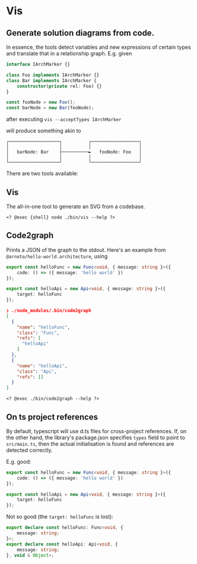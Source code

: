 # Vis

## Generate solution diagrams from code.
In essence, the tools detect variables and new expressions of certain types and translate that in a relationship graph. E.g. given

```typescript 
interface IArchMarker {}

class Foo implements IArchMarker {}
class Bar implements IArchMarker {
    constructor(private rel: Foo) {}
}

const fooNode = new Foo();
const barNode = new Bar(fooNode);

```
after executing 
`vis --acceptTypes IArchMarker`

will produce something akin to
```
┌───────────────────┐          ┌──────────────────┐
│                   │          │                  │
│   barNode: Bar    ├──────────►   fooNode: Foo   │
│                   │          │                  │
└───────────────────┘          └──────────────────┘
```

There are two tools available:

## Vis

The all-in-one tool to generate an SVG from a codebase.

```
<? @exec {shell} node ./bin/vis --help ?> 
```

## Code2graph

Prints a JSON of the graph to the stdout.
Here's an example from `@arnoto/hello-world.architecture`, using 

```typescript
export const helloFunc = new Func<void, { message: string }>({
    code: () => ({ message: 'hello world' })
});

export const helloApi = new Api<void, { message: string }>({
    target: helloFunc
});
```


```json
❯ ./node_modules/.bin/code2graph
[
  {
    "name": "helloFunc",
    "class": "Func",
    "refs": [
      "helloApi"
    ]
  },
  {
    "name": "helloApi",
    "class": "Api",
    "refs": []
  }
]
```

```
<? @exec ./bin/code2graph --help ?> 
```

## On ts project references
By default, typescript will use d.ts files for cross-project references.
If, on the other hand, the library's package.json specifies `types` field to
point to `src/main.ts`, then the actual initialisation is found and references
are detected correctly.

E.g. good:

```typescript
export const helloFunc = new Func<void, { message: string }>({
    code: () => ({ message: 'hello world' })
});

export const helloApi = new Api<void, { message: string }>({
    target: helloFunc
});

```

Not so good (the `target: helloFunc` is lost): 
```typescript
export declare const helloFunc: Func<void, {
    message: string;
}>;
export declare const helloApi: Api<void, {
    message: string;
}, void & Object>;

```